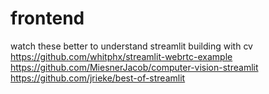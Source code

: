 # frontend
watch these better to understand streamlit building with cv <br> 
https://github.com/whitphx/streamlit-webrtc-example <br> 
https://github.com/MiesnerJacob/computer-vision-streamlit <br>
https://github.com/jrieke/best-of-streamlit <br>

